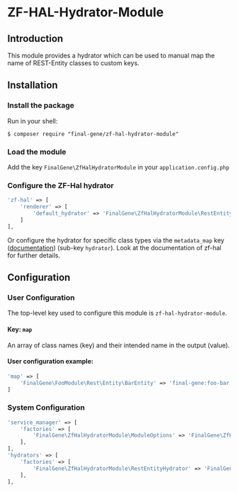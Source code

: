 # ZF-HAL-Hydrator-Module

## Introduction

This module provides a hydrator which can be used to manual map the name of REST-Entity classes to
custom keys.

## Installation

### Install the package

Run in your shell: 
```
$ composer require "final-gene/zf-hal-hydrator-module"
```

### Load the module

Add the key `FinalGene\ZfHalHydratorModule` in your `application.config.php`

### Configure the ZF-Hal hydrator
```php
'zf-hal' => [
    'renderer' => [
        'default_hydrator' => 'FinalGene\ZfHalHydratorModule\RestEntityHydrator'
    ]
],
```
Or configure the hydrator for specific class types via the `metadata_map` key ([documentation](https://github.com/zfcampus/zf-hal#key-metadata_map)) (sub-key `hydrator`).
Look at the documentation of zf-hal for further details.

## Configuration

### User Configuration

The top-level key used to configure this module is `zf-hal-hydrator-module`.

#### Key: `map`

An array of class names (key) and their intended name in the output (value).

#### User configuration example:

```php
'map' => [
    'FinalGene\FooModule\Rest\Entity\BarEntity' => 'final-gene:foo-bar'
]
```

### System Configuration

```php
'service_manager' => [
    'factories' => [
        'FinalGene\ZfHalHydratorModule\ModuleOptions' => 'FinalGene\ZfHalHydratorModule\Options\ModuleOptionsFactory'
    ],
],
'hydrators' => [
    'factories' => [
        'FinalGene\ZfHalHydratorModule\RestEntityHydrator' => 'FinalGene\ZfHalHydratorModule\Hydrator\HalEntityHydratorFactory'
    ],
],
```
